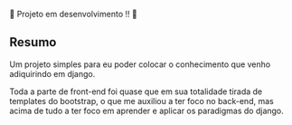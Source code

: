 :construction: Projeto em desenvolvimento !! :construction:

## Resumo
<p>Um projeto simples para eu poder colocar o conhecimento que venho adiquirindo em django.</p>
Toda a parte de front-end foi quase que em sua totalidade tirada de templates do bootstrap, o que me auxiliou a ter foco no back-end, mas acima de tudo a ter foco em aprender e aplicar os paradigmas do django. 
